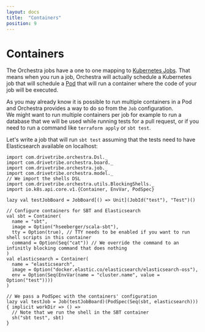 ```yaml
---
layout: docs
title:  "Containers"
position: 9
---
```


# Containers

The Orchestra jobs have a one to one mapping to [Kubernetes Jobs](https://kubernetes.io/docs/concepts/workloads/controllers/jobs-run-to-completion/).
That means when you run a job, Orchestra will actually schedule a Kubernetes job that will schedule a [Pod](https://kubernetes.io/docs/concepts/workloads/pods/pod/)
that will run a container where the code of your job will be executed.

As you may already know it is possible to run multiple containers in a Pod and Orchestra provides a way to do so from
the `Job` configuration.  
We might want to run multiple containers per job for example to run a database that we will be used while running tests
for a pull request, or if you need to run a command like `terraform apply` or `sbt test`.

Let's write a job that will run `sbt test` assuming that the tests need to have Elasticsearch available on localhost:
```tut:silent
import com.drivetribe.orchestra.Dsl._
import com.drivetribe.orchestra.board._
import com.drivetribe.orchestra.job._
import com.drivetribe.orchestra.model._
// We import the shells DSL
import com.drivetribe.orchestra.utils.BlockingShells._
import io.k8s.api.core.v1.{Container, EnvVar, PodSpec}

lazy val testJobBoard = JobBoard[() => Unit](JobId("test"), "Test")()

// Configure containers for SBT and Elasticsearch
val sbt = Container(
  name = "sbt",
  image = Option("hseeberger/scala-sbt"),
  tty = Option(true), // TTY needs to be enabled if you want to run shell scripts in this container
  command = Option(Seq("cat")) // We override the command to an infinitly blocking command that does nothing 
)
val elasticsearch = Container(
  name = "elasticsearch",
  image = Option("docker.elastic.co/elasticsearch/elasticsearch-oss"),
  env = Option(Seq(EnvVar(name = "cluster.name", value = Option("test"))))
)

// We pass a PodSpec with the containers' configuration 
lazy val testJob = Job(testJobBoard)(PodSpec(Seq(sbt, elasticsearch))) { implicit workDir => () =>
  // Note that we run the shell in the SBT container
  sh("sbt test", sbt)
}
```
